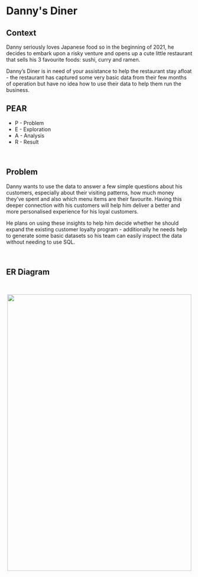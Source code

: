 # Danny's Diner 

## Context

Danny seriously loves Japanese food so in the beginning of 2021, he decides to embark upon a risky venture and opens up a cute little restaurant that sells his 3 favourite foods: sushi, curry and ramen.

Danny’s Diner is in need of your assistance to help the restaurant stay afloat - the restaurant has captured some very basic data from their few months of operation but have no idea how to use their data to help them run the business.

## PEAR 
  - P - Problem
  - E - Exploration
  - A - Analysis
  - R - Result

<br>

## **Problem**

Danny wants to use the data to answer a few simple questions about his customers, especially about their visiting patterns, how much money they’ve spent and also which menu items are their favourite. Having this deeper connection with his customers will help him deliver a better and more personalised experience for his loyal customers.

He plans on using these insights to help him decide whether he should expand the existing customer loyalty program - additionally he needs help to generate some basic datasets so his team can easily inspect the data without needing to use SQL.

<br>

## ER Diagram

<br>
<p align="center">
  <img width="498" height="746" src="CaseStudies/Case_Study_1/Diner.png">
</p>
